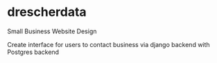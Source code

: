 # drescherdata
Small Business Website Design

Create interface for users to contact business via django backend with Postgres backend
